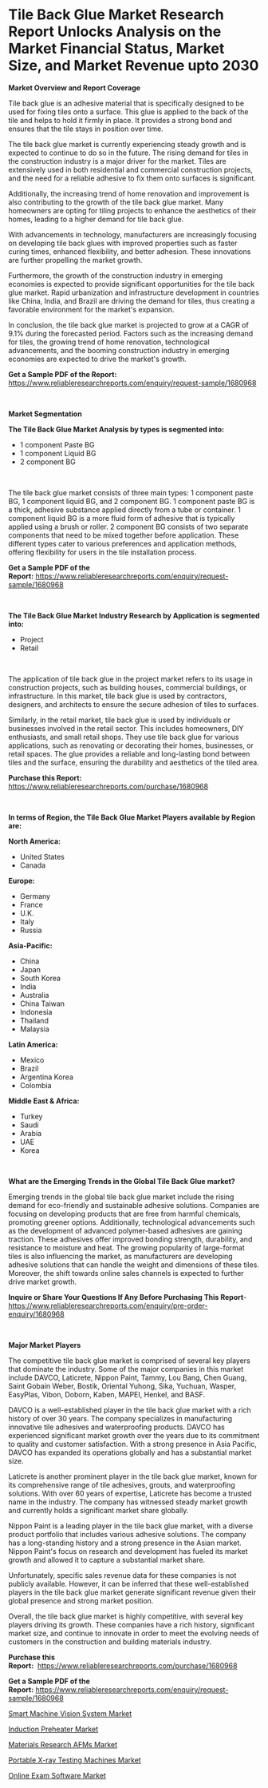 <p><h1>Tile Back Glue Market Research Report Unlocks Analysis on the Market Financial Status, Market Size, and Market Revenue upto 2030</h1></p><p><strong>Market Overview and Report Coverage</strong></p>
<p><p>Tile back glue is an adhesive material that is specifically designed to be used for fixing tiles onto a surface. This glue is applied to the back of the tile and helps to hold it firmly in place. It provides a strong bond and ensures that the tile stays in position over time.</p><p>The tile back glue market is currently experiencing steady growth and is expected to continue to do so in the future. The rising demand for tiles in the construction industry is a major driver for the market. Tiles are extensively used in both residential and commercial construction projects, and the need for a reliable adhesive to fix them onto surfaces is significant.</p><p>Additionally, the increasing trend of home renovation and improvement is also contributing to the growth of the tile back glue market. Many homeowners are opting for tiling projects to enhance the aesthetics of their homes, leading to a higher demand for tile back glue.</p><p>With advancements in technology, manufacturers are increasingly focusing on developing tile back glues with improved properties such as faster curing times, enhanced flexibility, and better adhesion. These innovations are further propelling the market growth.</p><p>Furthermore, the growth of the construction industry in emerging economies is expected to provide significant opportunities for the tile back glue market. Rapid urbanization and infrastructure development in countries like China, India, and Brazil are driving the demand for tiles, thus creating a favorable environment for the market's expansion.</p><p>In conclusion, the tile back glue market is projected to grow at a CAGR of 9.1% during the forecasted period. Factors such as the increasing demand for tiles, the growing trend of home renovation, technological advancements, and the booming construction industry in emerging economies are expected to drive the market's growth.</p></p>
<p><strong>Get a Sample PDF of the Report:</strong> <a href="https://www.reliableresearchreports.com/enquiry/request-sample/1680968">https://www.reliableresearchreports.com/enquiry/request-sample/1680968</a></p>
<p>&nbsp;</p>
<p><strong>Market Segmentation</strong></p>
<p><strong>The Tile Back Glue Market Analysis by types is segmented into:</strong></p>
<p><ul><li>1 component Paste BG</li><li>1 component Liquid BG</li><li>2 component BG</li></ul></p>
<p>&nbsp;</p>
<p><p>The tile back glue market consists of three main types: 1 component paste BG, 1 component liquid BG, and 2 component BG. 1 component paste BG is a thick, adhesive substance applied directly from a tube or container. 1 component liquid BG is a more fluid form of adhesive that is typically applied using a brush or roller. 2 component BG consists of two separate components that need to be mixed together before application. These different types cater to various preferences and application methods, offering flexibility for users in the tile installation process.</p></p>
<p><strong>Get a Sample PDF of the Report:</strong>&nbsp;<a href="https://www.reliableresearchreports.com/enquiry/request-sample/1680968">https://www.reliableresearchreports.com/enquiry/request-sample/1680968</a></p>
<p>&nbsp;</p>
<p><strong>The Tile Back Glue Market Industry Research by Application is segmented into:</strong></p>
<p><ul><li>Project</li><li>Retail</li></ul></p>
<p>&nbsp;</p>
<p><p>The application of tile back glue in the project market refers to its usage in construction projects, such as building houses, commercial buildings, or infrastructure. In this market, tile back glue is used by contractors, designers, and architects to ensure the secure adhesion of tiles to surfaces.</p><p>Similarly, in the retail market, tile back glue is used by individuals or businesses involved in the retail sector. This includes homeowners, DIY enthusiasts, and small retail shops. They use tile back glue for various applications, such as renovating or decorating their homes, businesses, or retail spaces. The glue provides a reliable and long-lasting bond between tiles and the surface, ensuring the durability and aesthetics of the tiled area.</p></p>
<p><strong>Purchase this Report:</strong>&nbsp; <a href="https://www.reliableresearchreports.com/purchase/1680968">https://www.reliableresearchreports.com/purchase/1680968</a></p>
<p>&nbsp;</p>
<p><strong>In terms of Region, the Tile Back Glue Market Players available by Region are:</strong></p>
<p>
    <p> <strong> North America: </strong>
        <ul>
            <li>United States</li>
            <li>Canada</li>
        </ul>
        </p> 
    <p> <strong> Europe: </strong>
        <ul>
            <li>Germany</li>
            <li>France</li>
            <li>U.K.</li>
            <li>Italy</li>
            <li>Russia</li>
        </ul>
        </p> 
    <p> <strong> Asia-Pacific: </strong>
        <ul>
            <li>China</li>
            <li>Japan</li>
            <li>South Korea</li>
            <li>India</li>
            <li>Australia</li>
            <li>China Taiwan</li>
            <li>Indonesia</li>
            <li>Thailand</li>
            <li>Malaysia</li>
        </ul>
        </p> 
    <p> <strong> Latin America: </strong>
        <ul>
            <li>Mexico</li>
            <li>Brazil</li>
            <li>Argentina Korea</li>
            <li>Colombia</li>
        </ul>
        </p> 
    <p> <strong> Middle East & Africa: </strong>
        <ul>
            <li>Turkey</li>
            <li>Saudi</li>
            <li>Arabia</li>
            <li>UAE</li>
            <li>Korea</li>
        </ul>
    </p>
    </p>
<p>&nbsp;</p>
<p><strong>What are the Emerging Trends in the Global Tile Back Glue market?</strong></p>
<p><p>Emerging trends in the global tile back glue market include the rising demand for eco-friendly and sustainable adhesive solutions. Companies are focusing on developing products that are free from harmful chemicals, promoting greener options. Additionally, technological advancements such as the development of advanced polymer-based adhesives are gaining traction. These adhesives offer improved bonding strength, durability, and resistance to moisture and heat. The growing popularity of large-format tiles is also influencing the market, as manufacturers are developing adhesive solutions that can handle the weight and dimensions of these tiles. Moreover, the shift towards online sales channels is expected to further drive market growth.</p></p>
<p><strong>Inquire or Share Your Questions If Any Before Purchasing This Report</strong>- <a href="https://www.reliableresearchreports.com/enquiry/pre-order-enquiry/1680968">https://www.reliableresearchreports.com/enquiry/pre-order-enquiry/1680968</a></p>
<p>&nbsp;</p>
<p><strong>Major Market Players</strong></p>
<p><p>The competitive tile back glue market is comprised of several key players that dominate the industry. Some of the major companies in this market include DAVCO, Laticrete, Nippon Paint, Tammy, Lou Bang, Chen Guang, Saint Gobain Weber, Bostik, Oriental Yuhong, Sika, Yuchuan, Wasper, EasyPlas, Vibon, Doborn, Kaben, MAPEI, Henkel, and BASF.</p><p>DAVCO is a well-established player in the tile back glue market with a rich history of over 30 years. The company specializes in manufacturing innovative tile adhesives and waterproofing products. DAVCO has experienced significant market growth over the years due to its commitment to quality and customer satisfaction. With a strong presence in Asia Pacific, DAVCO has expanded its operations globally and has a substantial market size.</p><p>Laticrete is another prominent player in the tile back glue market, known for its comprehensive range of tile adhesives, grouts, and waterproofing solutions. With over 60 years of expertise, Laticrete has become a trusted name in the industry. The company has witnessed steady market growth and currently holds a significant market share globally.</p><p>Nippon Paint is a leading player in the tile back glue market, with a diverse product portfolio that includes various adhesive solutions. The company has a long-standing history and a strong presence in the Asian market. Nippon Paint's focus on research and development has fueled its market growth and allowed it to capture a substantial market share.</p><p>Unfortunately, specific sales revenue data for these companies is not publicly available. However, it can be inferred that these well-established players in the tile back glue market generate significant revenue given their global presence and strong market position.</p><p>Overall, the tile back glue market is highly competitive, with several key players driving its growth. These companies have a rich history, significant market size, and continue to innovate in order to meet the evolving needs of customers in the construction and building materials industry.</p></p>
<p><strong>Purchase this Report:</strong>&nbsp;&nbsp;<a href="https://www.reliableresearchreports.com/purchase/1680968">https://www.reliableresearchreports.com/purchase/1680968</a></p>
<p></p>
<p><strong>Get a Sample PDF of the Report:</strong>&nbsp;<a href="https://www.reliableresearchreports.com/enquiry/request-sample/1680968">https://www.reliableresearchreports.com/enquiry/request-sample/1680968</a></p>
<p><p><a href="https://www.linkedin.com/pulse/smart-machine-vision-system-market-size-share-amp-64jcf/">Smart Machine Vision System Market</a></p><p><a href="https://www.linkedin.com/pulse/induction-preheater-market-size-share-amp-trends-analysis-jzn4f/">Induction Preheater Market</a></p><p><a href="https://github.com/amonskiyk/Market-Research-Report-List-1/blob/main/materials-research-afms-market.md">Materials Research AFMs Market</a></p><p><a href="https://github.com/gaydyna/Market-Research-Report-List-1/blob/main/portable-x-ray-testing-machines-market.md">Portable X-ray Testing Machines Market</a></p><p><a href="https://medium.com/@melissaarnold2022/online-exam-software-market-size-cagr-trends-2024-2030-4c5f0b2b1708">Online Exam Software Market</a></p></p>